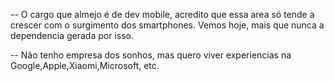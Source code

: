 -- O cargo que almejo é de dev mobile, acredito que essa area só tende a crescer com o surgimento dos smartphones. Vemos hoje, mais que nunca a dependencia gerada por isso. 

-- Não tenho empresa dos sonhos, mas quero viver experiencias na Google,Apple,Xiaomi,Microsoft, etc.

